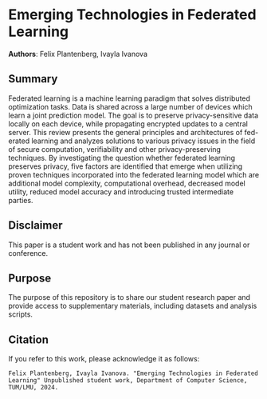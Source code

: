 # Emerging Technologies in Federated Learning

**Authors**: Felix Plantenberg, Ivayla Ivanova

## Summary
Federated learning is a machine learning paradigm that solves distributed optimization tasks. Data is shared across a large number of devices which learn a joint prediction model. The goal is to preserve privacy-sensitive data locally on each device, while propagating encrypted updates to a central server. This review presents the general principles and architectures of fed- erated learning and analyzes solutions to various privacy issues in the field of secure computation, verifiability and other privacy-preserving techniques. By investigating the question whether federated learning preserves privacy, five factors are identified that emerge when utilizing proven techniques incorporated into the federated learning model which are additional model complexity, computational overhead, decreased model utility, reduced model accuracy and introducing trusted intermediate parties.

## Disclaimer
This paper is a student work and has not been published in any journal or conference.

## Purpose
The purpose of this repository is to share our student research paper and provide access to supplementary materials, including datasets and analysis scripts.

## Citation
If you refer to this work, please acknowledge it as follows:
```plaintext
Felix Plantenberg, Ivayla Ivanova. "Emerging Technologies in Federated Learning" Unpublished student work, Department of Computer Science, TUM/LMU, 2024.
```
